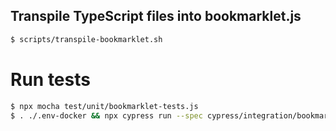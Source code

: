 ## Transpile TypeScript files into bookmarklet.js

```sh
$ scripts/transpile-bookmarklet.sh
```

# Run tests

```sh
$ npx mocha test/unit/bookmarklet-tests.js
$ . ./.env-docker && npx cypress run --spec cypress/integration/bookmarklet.spec.ts
```
